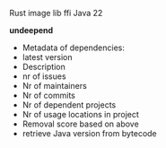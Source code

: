 Rust image lib ffi Java 22

**undeepend**
- Metadata of dependencies:
- latest version
- Description
- nr of issues
- Nr of maintainers
- Nr of commits
- Nr of dependent projects
- Nr of usage locations in project
- Removal score based on above
- retrieve Java version from bytecode